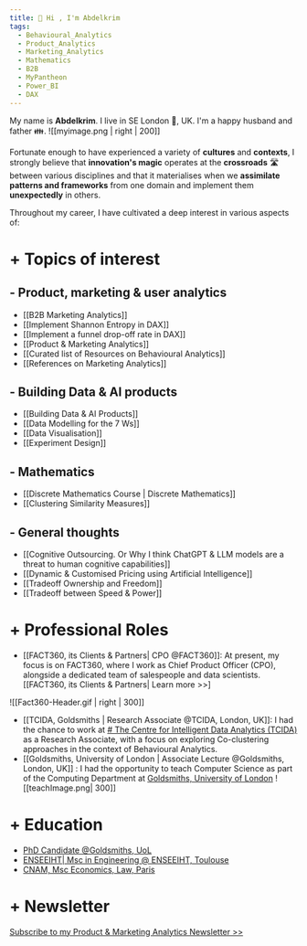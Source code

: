 ```yaml
---
title: 👋 Hi , I'm Abdelkrim
tags:
  - Behavioural_Analytics
  - Product_Analytics
  - Marketing_Analytics
  - Mathematics
  - B2B
  - MyPantheon
  - Power_BI
  - DAX
---
```


My name is **Abdelkrim**. I live in SE London 🎡, UK. I'm a happy husband and father 👪.
![[myimage.png | right | 200]]


Fortunate enough to have experienced a variety of **cultures** and **contexts**, I strongly believe that **innovation's magic** operates at the **crossroads** 🛣️  between various disciplines and that it materialises when we **assimilate patterns and frameworks** from one domain and implement them **unexpectedly** in others. 


Throughout my career, I have cultivated a deep interest in various aspects of:

# + Topics of interest
## - Product, marketing & user analytics
- [[B2B Marketing Analytics]]
- [[Implement Shannon Entropy in DAX]]
- [[Implement a funnel drop-off rate in DAX]]
- [[Product & Marketing Analytics]]
- [[Curated list of Resources on Behavioural Analytics]]
- [[References on Marketing Analytics]]

## - Building Data & AI products
- [[Building Data & AI Products]]
- [[Data Modelling for the 7 Ws]]
- [[Data Visualisation]]
- [[Experiment Design]]

## - Mathematics
- [[Discrete Mathematics Course | Discrete Mathematics]]
- [[Clustering Similarity Measures]]


## - General thoughts
- [[Cognitive Outsourcing. Or Why I think ChatGPT & LLM models are a threat to human cognitive capabilities]]
- [[Dynamic & Customised Pricing using Artificial Intelligence]]
- [[Tradeoff Ownership and Freedom]]
- [[Tradeoff between Speed & Power]]



# + Professional Roles

- [[FACT360, its Clients & Partners| CPO @FACT360]]: At present, my focus is on FACT360, where I work as Chief Product Officer (CPO), alongside a dedicated team of salespeople and data scientists. [[FACT360, its Clients & Partners| Learn more >>]

![[Fact360-Header.gif | right | 300]]



- [[TCIDA, Goldsmiths | Research Associate @TCIDA, London, UK]]: I had the chance to work at [# The Centre for Intelligent Data Analytics (TCIDA)](https://www.gold.ac.uk/computing/research/tcida/) as a Research Associate, with a focus on exploring Co-clustering approaches in the context of Behavioural Analytics.
- [[Goldsmiths, University of London | Associate Lecture @Goldsmiths, London, UK]] : I had the opportunity to teach Computer Science as part of the Computing Department at [Goldsmiths, University of London](https://gold.ac.uk)
				![[teachImage.png| 300]]



# + Education

- [PhD Candidate @Goldsmiths, UoL](https://gold.ac.uk)
- [ENSEEIHT| Msc in Engineering @ ENSEEIHT, Toulouse](https://www.enseeiht.fr/)
- [CNAM, Msc Economics, Law, Paris](https://www.cnam.eu/)

# + Newsletter

[Subscribe to my Product & Marketing Analytics Newsletter >> ](https://productnumbers.com)
